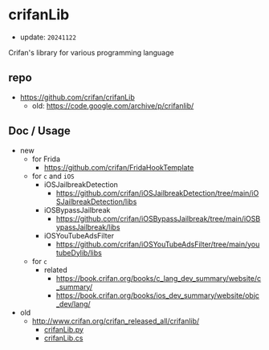 # crifanLib

* update: `20241122`

Crifan's library for various programming language

## repo

* https://github.com/crifan/crifanLib
  * old: https://code.google.com/archive/p/crifanlib/

## Doc / Usage

* new
  * for Frida
    * https://github.com/crifan/FridaHookTemplate
  * for `c` and `iOS`
    * iOSJailbreakDetection
      * https://github.com/crifan/iOSJailbreakDetection/tree/main/iOSJailbreakDetection/libs
    * iOSBypassJailbreak
      * https://github.com/crifan/iOSBypassJailbreak/tree/main/iOSBypassJailbreak/libs
    * iOSYouTubeAdsFilter
      * https://github.com/crifan/iOSYouTubeAdsFilter/tree/main/youtubeDylib/libs
  * for `c`
    * related
      * https://book.crifan.org/books/c_lang_dev_summary/website/c_summary/
      * https://book.crifan.org/books/ios_dev_summary/website/objc_dev/lang/
* old
  * http://www.crifan.org/crifan_released_all/crifanlib/
    * [crifanLib.py](https://www.crifan.org/files/doc/docbook/crifanlib_python/release/html/crifanlib_python.html)
    * [crifanLib.cs](https://www.crifan.org/files/doc/docbook/crifanlib_csharp/release/html/crifanlib_csharp.html)
